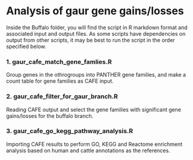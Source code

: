 # Analysis of gaur gene gains/losses

Inside the Buffalo folder, you will find the script in R markdown format and associated input and output files. As some scripts have dependencies on output from other scripts, it may be best to run the script in the order specified below.
### 1. gaur_cafe_match_gene_famlies.R
  Group genes in the othrogroups into PANTHER gene families, and make a count table for gene families as CAFE input.
### 2. gaur_cafe_filter_for_gaur_branch.R
  Reading CAFE output and select the gene families with significant gene gains/losses for the buffalo branch.
### 3. gaur_cafe_go_kegg_pathway_analysis.R
  Importing CAFE results to perform GO, KEGG and Reactome enrichment analysis based on human and cattle annotations as the references.



